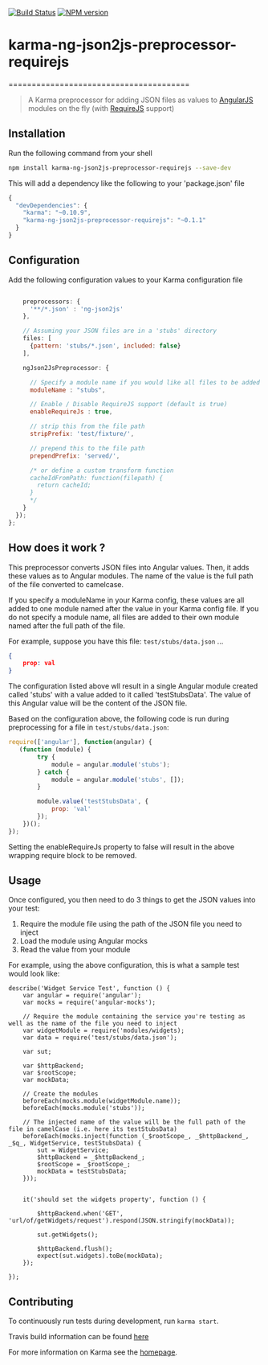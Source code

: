 [![Build Status](https://travis-ci.org/smaye81/karma-ng-json2js-preprocessor-requirejs.svg?branch=master)](https://travis-ci.org/smaye81/karma-ng-json2js-preprocessor-requirejs)
[![NPM version](https://badge.fury.io/js/karma-ng-json2js-preprocessor-requirejs.svg)](http://badge.fury.io/js/karma-ng-json2js-preprocessor-requirejs)

# karma-ng-json2js-preprocessor-requirejs
=======================================
> A Karma preprocessor for adding JSON files as values to [AngularJS](http://angularjs.org/) modules on the fly (with [RequireJS](http://requirejs.org/) support)

## Installation

Run the following command from your shell

```bash
npm install karma-ng-json2js-preprocessor-requirejs --save-dev
```

This will add a dependency like the following to your 'package.json' file
```javascript
{
  "devDependencies": {
    "karma": "~0.10.9",
    "karma-ng-json2js-preprocessor-requirejs": "~0.1.1"
  }
}
```

## Configuration

Add the following configuration values to your Karma configuration file
```javascript

    preprocessors: {
      '**/*.json' : 'ng-json2js'
    },

    // Assuming your JSON files are in a 'stubs' directory
    files: [
      {pattern: 'stubs/*.json', included: false}
    ],

    ngJson2JsPreprocessor: {

      // Specify a module name if you would like all files to be added as values to a single module
      moduleName : "stubs",

      // Enable / Disable RequireJS support (default is true)
      enableRequireJs : true,

      // strip this from the file path
      stripPrefix: 'test/fixture/',

      // prepend this to the file path
      prependPrefix: 'served/',

      /* or define a custom transform function
      cacheIdFromPath: function(filepath) {
        return cacheId;
      }
      */
    }
  });
};
```

## How does it work ?

This preprocessor converts JSON files into Angular values.  Then, it adds these values as to Angular modules.  The
name of the value is the full path of the file converted to camelcase.

If you specify a moduleName in your Karma config, these values are all added to one module named after the value in
your Karma config file.  If you do not specify a module name, all files are added to their own module named after the
full path of the file.

For example, suppose you have this file: `test/stubs/data.json`  ...
```json
{
    prop: val
}
```
The configuration listed above wll result in a single Angular module created called 'stubs' with a value added to it
called 'testStubsData'.  The value of this Angular value will be the content of the JSON file.

Based on the configuration above, the following code is run during preprocessing for a file in `test/stubs/data.json`:

```js
require(['angular'], function(angular) {
   (function (module) {
        try {
            module = angular.module('stubs');
        } catch {
            module = angular.module('stubs', []);
        }

        module.value('testStubsData', {
            prop: 'val'
        });
    })();
});
```
Setting the enableRequireJs property to false will result in the above wrapping require block to be removed.

## Usage

Once configured, you then need to do 3 things to get the JSON values into your test:

1.  Require the module file using the path of the JSON file you need to inject
2.  Load the module using Angular mocks
3.  Read the value from your module

For example, using the above configuration, this is what a sample test would look like:

    describe('Widget Service Test', function () {
        var angular = require('angular');
        var mocks = require('angular-mocks');

        // Require the module containing the service you're testing as well as the name of the file you need to inject
        var widgetModule = require('modules/widgets);
        var data = require('test/stubs/data.json');

        var sut;

        var $httpBackend;
        var $rootScope;
        var mockData;

        // Create the modules
        beforeEach(mocks.module(widgetModule.name));
        beforeEach(mocks.module('stubs'));

        // The injected name of the value will be the full path of the file in camelCase (i.e. here its testStubsData)
        beforeEach(mocks.inject(function (_$rootScope_, _$httpBackend_, _$q_, WidgetService, testStubsData) {
            sut = WidgetService;
            $httpBackend = _$httpBackend_;
            $rootScope = _$rootScope_;
            mockData = testStubsData;
        }));


        it('should set the widgets property', function () {

            $httpBackend.when('GET', 'url/of/getWidgets/request').respond(JSON.stringify(mockData));

            sut.getWidgets();

            $httpBackend.flush();
            expect(sut.widgets).toBe(mockData);
        });

    });


## Contributing

To continuously run tests during development, run `karma start`.

Travis build information can be found [here](https://travis-ci.org/smaye81/karma-ng-json2js-preprocessor-requirejs)

For more information on Karma see the [homepage].

[homepage]: http://karma-runner.github.com
